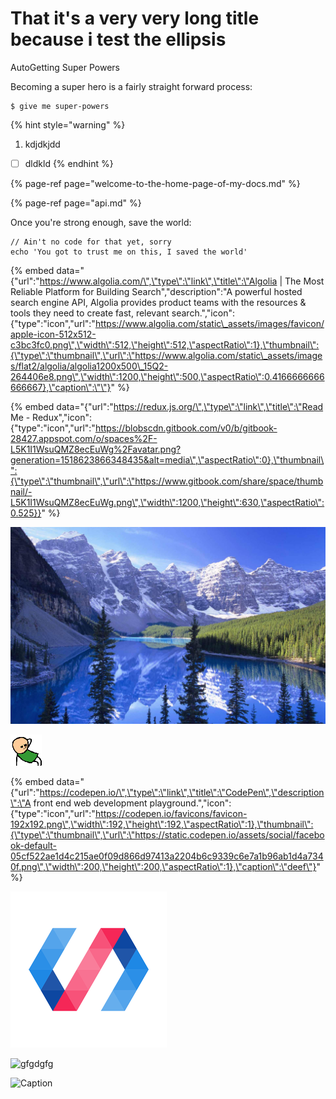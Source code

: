 # That it's a very very long title because i test the ellipsis

AutoGetting Super Powers

Becoming a super hero is a fairly straight forward process:



```
$ give me super-powers
```

{% hint style="warning" %}
1. kdjdkjdd

* [ ] dldkld
{% endhint %}

{% page-ref page="welcome-to-the-home-page-of-my-docs.md" %}

{% page-ref page="api.md" %}

Once you're strong enough, save the world:

```
// Ain't no code for that yet, sorry
echo 'You got to trust me on this, I saved the world'
```

{% embed data="{\"url\":\"https://www.algolia.com/\",\"type\":\"link\",\"title\":\"Algolia \| The Most Reliable Platform for Building Search\",\"description\":\"A powerful hosted search engine API, Algolia provides product teams with the resources & tools they need to create fast, relevant search.\",\"icon\":{\"type\":\"icon\",\"url\":\"https://www.algolia.com/static\_assets/images/favicon/apple-icon-512x512-c3bc3fc0.png\",\"width\":512,\"height\":512,\"aspectRatio\":1},\"thumbnail\":{\"type\":\"thumbnail\",\"url\":\"https://www.algolia.com/static\_assets/images/flat2/algolia/algolia1200x500\_15Q2-264406e8.png\",\"width\":1200,\"height\":500,\"aspectRatio\":0.4166666666666667},\"caption\":\"\"}" %}

{% embed data="{\"url\":\"https://redux.js.org/\",\"type\":\"link\",\"title\":\"Read Me - Redux\",\"icon\":{\"type\":\"icon\",\"url\":\"https://blobscdn.gitbook.com/v0/b/gitbook-28427.appspot.com/o/spaces%2F-L5K1I1WsuQMZ8ecEuWg%2Favatar.png?generation=1518623866348435&alt=media\",\"aspectRatio\":0},\"thumbnail\":{\"type\":\"thumbnail\",\"url\":\"https://www.gitbook.com/share/space/thumbnail/-L5K1I1WsuQMZ8ecEuWg.png\",\"width\":1200,\"height\":630,\"aspectRatio\":0.525}}" %}

![s;ds;d;sld;lsd](.gitbook/assets/montagne-france%20%284%29.jpg)

![kjjkdhsgjkshfgjksdfkghjhdfsjg](.gitbook/assets/aw_yeah%20%281%29.gif)

{% embed data="{\"url\":\"https://codepen.io/\",\"type\":\"link\",\"title\":\"CodePen\",\"description\":\"A front end web development playground.\",\"icon\":{\"type\":\"icon\",\"url\":\"https://codepen.io/favicons/favicon-192x192.png\",\"width\":192,\"height\":192,\"aspectRatio\":1},\"thumbnail\":{\"type\":\"thumbnail\",\"url\":\"https://static.codepen.io/assets/social/facebook-default-05cf522ae1d4c215ae0f09d866d97413a2204b6c9339c6e7a1b96ab1d4a7340f.png\",\"width\":200,\"height\":200,\"aspectRatio\":1},\"caption\":\"deef\"}" %}

![](.gitbook/assets/pwa.png)

![gfgdgfg](https://images.unsplash.com/photo-1494249465471-5655b7878482?ixlib=rb-0.3.5&ixid=eyJhcHBfaWQiOjEyMDd9&s=191559dc1cae3f8967d568dfd8a77093&dpr=1&auto=format&fit=crop&w=1000&q=80&cs=tinysrgb)

![Caption ](https://cdn.shopify.com/s/files/1/0407/7545/t/24/assets/brand-nike.jpg?4317728856623251761)



